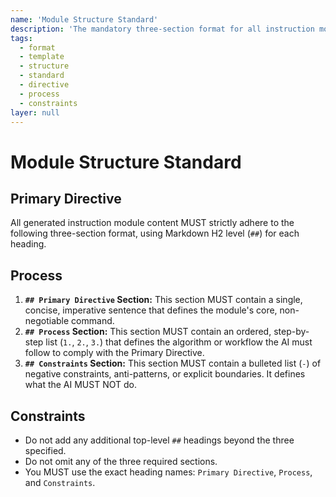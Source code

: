 ```yaml
---
name: 'Module Structure Standard'
description: 'The mandatory three-section format for all instruction modules.'
tags:
  - format
  - template
  - structure
  - standard
  - directive
  - process
  - constraints
layer: null
---
```


# Module Structure Standard

## Primary Directive

All generated instruction module content MUST strictly adhere to the following three-section format, using Markdown H2 level (`##`) for each heading.

## Process

1.  **`## Primary Directive` Section:** This section MUST contain a single, concise, imperative sentence that defines the module's core, non-negotiable command.
2.  **`## Process` Section:** This section MUST contain an ordered, step-by-step list (`1.`, `2.`, `3.`) that defines the algorithm or workflow the AI must follow to comply with the Primary Directive.
3.  **`## Constraints` Section:** This section MUST contain a bulleted list (`-`) of negative constraints, anti-patterns, or explicit boundaries. It defines what the AI MUST NOT do.

## Constraints

- Do not add any additional top-level `##` headings beyond the three specified.
- Do not omit any of the three required sections.
- You MUST use the exact heading names: `Primary Directive`, `Process`, and `Constraints`.
